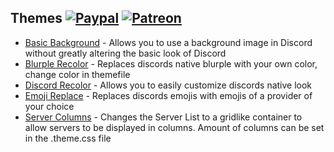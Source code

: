 ## Themes [![Paypal][paypal-badge]][paypal-link] [![Patreon][patreon-badge]][patreon-link]

[paypal-badge]: https://img.shields.io/badge/Paypal-Donate!-%23003087.svg?logo=paypal&style=flat
[paypal-link]: https://paypal.me/MircoWittrien

[patreon-badge]: https://img.shields.io/badge/Patreon-Support!-%23F96854.svg?logo=patreon&style=flat
[patreon-link]: https://patreon.com/MircoWittrien

 - [Basic Background](https://github.com/mwittrien/BetterDiscordAddons/tree/master/Themes/BasicBackground) - Allows you to use a background image in Discord without greatly altering the basic look of Discord
 - [Blurple Recolor](https://github.com/mwittrien/BetterDiscordAddons/tree/master/Themes/BlurpleRecolor) - Replaces discords native blurple with your own color, change color in themefile
 - [Discord Recolor](https://github.com/mwittrien/BetterDiscordAddons/tree/master/Themes/DiscordRecolor) - Allows you to easily customize discords native look
 - [Emoji Replace](https://github.com/mwittrien/BetterDiscordAddons/tree/master/Themes/EmojiReplace) - Replaces discords emojis with emojis of a provider of your choice
 - [Server Columns](https://github.com/mwittrien/BetterDiscordAddons/tree/master/Themes/ServerColumns) - Changes the Server List to a gridlike container to allow servers to be displayed in columns. Amount of columns can be set in the .theme.css file
